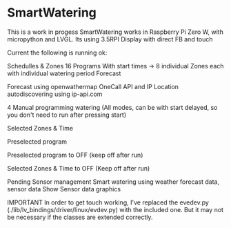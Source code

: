 # SmartWatering

This is a work in progess
SmartWatering works in Raspberry Pi Zero W, with micropython and LVGL.
Its using 3.5RPI Display with direct FB and touch

Current the following is running ok:

Schedulles & Zones 
  16 Programs With start times -> 8 individual Zones each with individual watering period
Forecast 

  Forecast using openwathermap OneCall API and IP Location autodiscovering using ip-api.com


4 Manual programming watering (All modes, can be with start delayed, so you don't need to run after pressing start)

  Selected Zones & Time
  
  Preselected program
  
  Preselected program to OFF (keep off after run)
  
  Selected Zones & Time to OFF (Keep off after run)

Pending
Sensor management
Smart watering using weather forecast data, sensor data
Show Sensor data graphics

IMPORTANT
In order to get touch working, I've replaced the evedev.py (./lib/lv_bindings/driver/linux/evdev.py) with the included one. But it may not be necessary if the classes are extended correctly.
